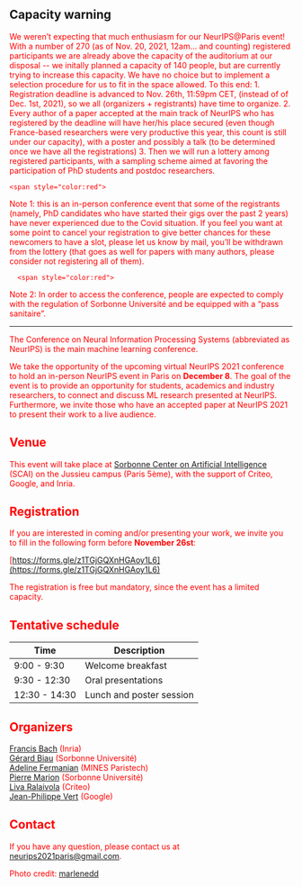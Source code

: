 ## Capacity warning

<span style="color:red">
We weren’t expecting that much enthusiasm for our NeurIPS@Paris event! With a number of 270 (as of Nov. 20, 2021, 12am… and counting) registered participants we are already above the capacity of the auditorium at our disposal -- we initally planned a capacity of 140 people, but are currently trying to increase this capacity. We have no choice but to  implement a selection procedure for us to fit in the space allowed. To this end: 

  <span style="color:red">
1. Registration deadline is advanced to Nov. 26th, 11:59pm CET, (instead of  of Dec. 1st, 2021), so we all (organizers + registrants) have time to organize.
2. Every author of a paper accepted at the main track of NeurIPS who has registered by the deadline will have her/his place secured (even though France-based researchers were very productive this year, this count is still under our capacity), with a poster and possibly a talk (to be determined once we have all the registrations)
3. Then we will run a lottery among registered participants, with a sampling scheme aimed at favoring the participation of PhD students and postdoc researchers. 
  
    <span style="color:red">
Note 1: this is an in-person conference event that some of the registrants (namely, PhD candidates who have started their gigs over the past 2 years) have never experienced due to the Covid situation. If you feel you want at some point to cancel your registration to give better chances for these newcomers to have a slot, please let us know by mail, you’ll be withdrawn from the lottery (that goes as well for papers with many authors, please consider not registering all of them).
  
      <span style="color:red">
Note 2: In order to access the conference, people are expected to comply with the regulation of Sorbonne Université and be equipped with a “pass sanitaire”.

-----------

The Conference on Neural Information Processing Systems (abbreviated as NeurIPS) is the main machine learning conference.

We take the opportunity of the upcoming virtual NeurIPS 2021 conference to hold an in-person NeurIPS event in Paris on **December 8**. The goal of the event is to provide an opportunity for students, academics and industry researchers, to connect and discuss ML research presented at NeurIPS. Furthermore, we invite those who have an accepted paper at NeurIPS 2021 to present their work to a live audience.

## Venue

This event will take place at [Sorbonne Center on Artificial Intelligence](https://scai.sorbonne-universite.fr) (SCAI) on the Jussieu campus (Paris 5ème), with the support of Criteo, Google, and Inria.

## Registration

If you are interested in coming and/or presenting your work, we invite you to fill in the following form before **November 26st**: 

[https://forms.gle/z1TGjGQXnHGAoy1L6](https://forms.gle/z1TGjGQXnHGAoy1L6)

The registration is free but mandatory, since the event has a limited capacity.

## Tentative schedule

| Time      | Description |
| ----------- | ----------- |
| 9:00 - 9:30   | Welcome breakfast    |
| 9:30 - 12:30  | Oral presentations |
| 12:30 - 14:30  | Lunch and poster session   |

## Organizers

[Francis Bach](https://www.di.ens.fr/~fbach/) (Inria)  
[Gérard Biau](https://www.lpsm.paris/pageperso/biau/) (Sorbonne Université)  
[Adeline Fermanian](https://afermanian.github.io) (MINES Paristech)  
[Pierre Marion](https://pierremarion23.github.io) (Sorbonne Université)  
[Liva Ralaivola](https://pageperso.lif.univ-mrs.fr/~liva.ralaivola/doku.php) (Criteo)  
[Jean-Philippe Vert](https://members.cbio.mines-paristech.fr/~jvert/) (Google)  

## Contact

If you have any question, please contact us at [neurips2021paris@gmail.com](mailto:neurips2021paris@gmail.com).


Photo credit: [marlenedd](https://www.flickr.com/photos/24241643@N00/49478118648)
